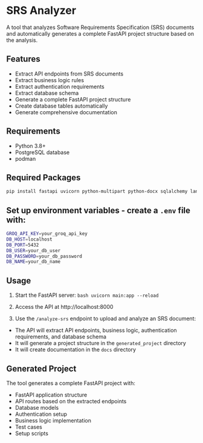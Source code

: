 # SRS Analyzer

A tool that analyzes Software Requirements Specification (SRS) documents and automatically generates a complete FastAPI project structure based on the analysis.

## Features

- Extract API endpoints from SRS documents
- Extract business logic rules
- Extract authentication requirements
- Extract database schema
- Generate a complete FastAPI project structure
- Create database tables automatically
- Generate comprehensive documentation

## Requirements

- Python 3.8+
- PostgreSQL database
- podman

## Required Packages

```bash
pip install fastapi uvicorn python-multipart python-docx sqlalchemy langchain langgraph pydantic graphviz docx2txt langchain_core requests python-dotenv psycopg2-binary
```

## Set up environment variables - create a `.env` file with:

```bash
GROQ_API_KEY=your_groq_api_key 
DB_HOST=localhost 
DB_PORT=5432 
DB_USER=your_db_user 
DB_PASSWORD=your_db_password 
DB_NAME=your_db_name
```

## Usage

1. Start the FastAPI server:
   ```bash uvicorn main:app --reload ```
2. Access the API at http://localhost:8000

3. Use the `/analyze-srs` endpoint to upload and analyze an SRS document:
- The API will extract API endpoints, business logic, authentication requirements, and database schema
- It will generate a project structure in the `generated_project` directory
- It will create documentation in the `docs` directory

## Generated Project

The tool generates a complete FastAPI project with:

- FastAPI application structure
- API routes based on the extracted endpoints
- Database models
- Authentication setup
- Business logic implementation
- Test cases
- Setup scripts
